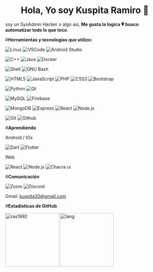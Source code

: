 <h1 align="center">Hola, Yo soy Kuspita Ramiro 👋 </h1>

soy un SysAdmin Hacker o algo así, **Me gusta la logica 💗 busco automatizar todo lo que toco**.

#**Herramientas y tecnologías que utilizo:**

![Linux](https://img.shields.io/badge/-Linux-311701?style=for-the-badge&color=1e1e2e&logo=linux&logoColor=F8DE68)
![VSCode](https://img.shields.io/badge/-VSCode-311701?style=for-the-badge&color=1e1e2e&logo=visualstudiocode&logoColor=277fff)
![Android Studio](https://img.shields.io/badge/-Android_Studio-311701?style=for-the-badge&color=1e1e2e&logo=Android%20Studio&logoColor=3DDC84)

![C++](https://img.shields.io/badge/-C++-311701?style=for-the-badge&color=1e1e2e&logo=cplusplus&logoColor=FFFFFF)
![Java](https://img.shields.io/badge/-Java-311701?style=for-the-badge&color=1e1e2e&logo=openjdk&logoColor=EB7A12)
![Docker](https://img.shields.io/badge/-Docker-311701?style=for-the-badge&color=1e1e2e&logo=docker&logoColor=367bf0)

![Shell](https://img.shields.io/badge/-Shell-311701?style=for-the-badge&color=1e1e2e&logo=PowerShell&logoColor=FFFFFF)
![GNU Bash](https://img.shields.io/badge/-GNU_Bash-311701?style=for-the-badge&color=1e1e2e&logo=GNUBash&logoColor=4EAA25)

![HTML5](https://img.shields.io/badge/-HTML5-311701?style=for-the-badge&color=1e1e2e&logo=HTML5&logoColor=E34F26)
![JavaScript](https://img.shields.io/badge/-JavaScript-311701?style=for-the-badge&color=1e1e2e&logo=JavaScript&logoColor=F7DF1E)
![PHP](https://img.shields.io/badge/-PHP-311701?style=for-the-badge&color=1e1e2e&logo=PHP&logoColor=777BB4)
![CSS3](https://img.shields.io/badge/-CSS3-311701?style=for-the-badge&color=1e1e2e&logo=CSS3&logoColor=1572B6)
![Bootstrap](https://img.shields.io/badge/-Bootstrap-311701?style=for-the-badge&color=1e1e2e&logo=Bootstrap&logoColor=7952B3)

![Python](https://img.shields.io/badge/-Python-311701?style=for-the-badge&color=1e1e2e&logo=python&logoColor=3776AB)
![Qt](https://img.shields.io/badge/-Qt-311701?style=for-the-badge&color=1e1e2e&logo=Qt&logoColor=41CD52)

![MySQL](https://img.shields.io/badge/-MySQL-311701?style=for-the-badge&color=1e1e2e&logo=MySQL&logoColor=4479A1)
![Firebase](https://img.shields.io/badge/-Firebase-311701?style=for-the-badge&color=1e1e2e&logo=Firebase&logoColor=FFCA28)

![MongoDB](https://img.shields.io/badge/-MongoDB-311701?style=for-the-badge&color=1e1e2e&logo=MongoDB&logoColor=47A248)
![Express](https://img.shields.io/badge/-Express-311701?style=for-the-badge&color=1e1e2e&logo=Express&logoColor=000000)
![React](https://img.shields.io/badge/-React-311701?style=for-the-badge&color=1e1e2e&logo=React&logoColor=61DAFB)
![Node.js](https://img.shields.io/badge/-Node.js-311701?style=for-the-badge&color=1e1e2e&logo=Node.js&logoColor=339933)

![Git](https://img.shields.io/badge/-Git-311701?style=for-the-badge&color=1e1e2e&logo=Git&logoColor=F05032)
![Github](https://img.shields.io/badge/-Github-311701?style=for-the-badge&color=1e1e2e&logo=Github&logoColor=181717)

#**Aprendiendo**

Android / IOs

![Dart](https://img.shields.io/badge/-Dart-311701?style=for-the-badge&color=1e1e2e&logo=Dart&logoColor=0175C2)
![Flutter](https://img.shields.io/badge/-Flutter-311701?style=for-the-badge&color=1e1e2e&logo=Flutter&logoColor=02569B)

Web

![React](https://img.shields.io/badge/-React-311701?style=for-the-badge&color=1e1e2e&logo=React&logoColor=61DAFB)
![Node.js](https://img.shields.io/badge/-Node.js-311701?style=for-the-badge&color=1e1e2e&logo=Node.js&logoColor=339933)
![Chacra ui](https://img.shields.io/badge/-Chacra_ui-311701?style=for-the-badge&color=1e1e2e&logo=Chakra%20ui&logoColor=319795)

#**Comunicación**

![Zoom](https://img.shields.io/badge/-Zoom-311701?style=for-the-badge&color=1e1e2e&logo=Zoom&logoColor=0B5CFF)
![Discord](https://img.shields.io/badge/-Discord-311701?style=for-the-badge&color=1e1e2e&logo=Discord&logoColor=5865F2)

Gmail: kuspita20@gmail.com

#**Estadísticas de GitHub**

<img height="170" align="left" src="https://github-readme-stats.vercel.app/api?username=ras1992&show_icons=true&bg_color=1F2229&border_color=FFFFFF&title_color=FFFFFF&text_color=FFFFFF&icon_color=367bf0" alt="ras1992" />	
<img src="https://github-readme-stats.vercel.app/api/top-langs/?username=ras1992&layout=compact&show_icons=true&bg_color=1F2229&border_color=FFFFFF&title_color=FFFFFF&icon_color=367bf0&text_color=FFFFFF&langs_count=6" height="170" align="left" alt="lang" />


<!-- Kuspita20 <3 -->
